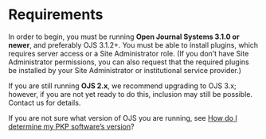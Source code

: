 # Requirements

In order to begin, you must be running ​**Open Journal Systems 3.1.0 or newer**, and preferably OJS 3.1.2+​. You must be able to install plugins, which requires server access or a Site Administrator role. (If you don’t have Site Administrator permissions, you can also request that the required plugins be installed by your Site Administrator or institutional service provider.)

If you are still running ​**OJS 2.x**​, we recommend upgrading to OJS 3.x; however, if you are not yet ready to do this, inclusion may still be possible. Contact us for details.

If you are not sure what version of OJS you are running, see ​[How do I determine my PKP software’s version](https://forum.pkp.sfu.ca/t/how-do-i-determine-my-pkp-softwares-version/28534/2)?
